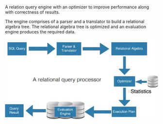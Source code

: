 A relation query engine with an optimizer to improve performance along with correctness of results. 

The engine comprises of a parser and a translator to build a relational algebra tree. The relational algebra tree is optimized and an evaluation engine produces the required data.

![Alt text](/src/overview.JPG?raw=true "Optional Title")
